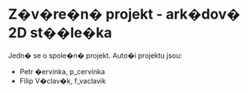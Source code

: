# Z�v�re�n� projekt - ark�dov� 2D st��le�ka

Jedn� se o spole�n� projekt. Auto�i projektu jsou:
- Petr �ervinka, p_cervinka
- Filip V�clav�k, f_vaclavik